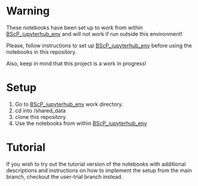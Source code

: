 # Warning
These notebooks have been set up to work from within [BScP_jupyterhub_env](https://github.com/matercomus/BScP_jupyterhub_env)
and will not work if run outside this environment!

Please, follow instructions to set up [BScP_jupyterhub_env](https://github.com/matercomus/BScP_jupyterhub_env)  before using the notebooks in this repository.

Also, keep in mind that this project is a work in progress!

# Setup
1. Go to [BScP_jupyterhub_env](https://github.com/matercomus/BScP_jupyterhub_env) work directory.
2. cd into /shared_data
3. clone this repository
4. Use the notebooks from within [BScP_jupyterhub_env](https://github.com/matercomus/BScP_jupyterhub_env)

# Tutorial
If you wish to try out the tutorial version of the notebooks with additional descriptions and instructions on how to implement the setup from the main branch, checkout the user-trial branch instead.

